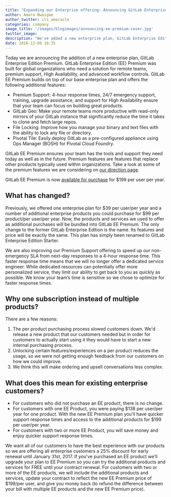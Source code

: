 ```yaml
---
title: "Expanding our Enterprise offering: Announcing GitLab Enterprise Edition Premium"
author: Amara Nwaigwe
author_twitter: its_amaracle
categories: company
image_title: '/images/blogimages/announcing-ee-premium-cover.jpg'
twitter_image:
description: "We've added a new enterprise plan, GitLab Enterprise Edition Premium"
date: 2016-12-08 10:35
---
```


Today we are announcing the addition of a new enterprise plan, GitLab Enterprise Edition Premium. GitLab Enterprise Edition (EE) Premium was built for global organizations who need a solution for remote teams, premium support, High Availability, and advanced workflow controls. GitLab EE Premium builds on top of our base enterprise plan and offers the following additional features:

<!-- more -->

* Premium Support: 4-hour response times, 24/7 emergency support, training, upgrade assistance, and support for High Availability ensure that your team can focus on building great products.
* GitLab Geo: Make your remote teams more productive with read-only mirrors of your GitLab instance that significantly reduce the time it takes to clone and fetch large repos.
* File Locking: Improve how you manage your binary and text files with the ability to lock any file or directory.
* Pivotal Tile: Easily deploy GitLab as a pre-configured appliance using Ops Manager (BOSH) for Pivotal Cloud Foundry.

GitLab EE Premium ensures your team has the tools and support they need today
as well as in the future. Premium features are features that
replace other products typically used within organizations. Take a look at some
of the premium features we are considering on [our direction page](/direction/#new-products).

GitLab EE Premium is now [available for purchase](/stages-devops-lifecycle/) for $199 per user per year.

## What has changed?

Previously, we offered one enterprise plan for $39 per user/per year and a number of additional enterprise products you could purchase for $99 per product/per user/per year. Now, the products and services we used to offer as additional purchases will be bundled into GitLab EE Premium. The only change to the former GitLab Enterprise Edition is the name. Its features and price will be exactly the same. This plan has simply been renamed to GitLab Enterprise Edition Starter.

We are also improving our Premium Support offering to speed up our non-emergency SLA from next-day responses to a 4-hour response time. This faster response time means that we will no longer offer a dedicated service engineer. While dedicated resources can potentially offer more personalized service, they limit our ability to get back to you as quickly as possible. We know your team’s time is sensitive so we chose to optimize for faster response times.

## Why one subscription instead of multiple products?

There are a few reasons:

1. The per product purchasing process slowed customers down. We'd release a new product that our customers needed but in order for customers to actually start using it they would have to start a new internal purchasing process.
2. Unlocking certain features/experiences on a per product reduces the usage, so we were not getting enough feedback from our customers on how we could improve.
3. We think this will make ordering and upsell conversations less complex.

## What does this mean for existing enterprise customers?

* For customers who did not purchase an EE product, there is no change.
* For customers with one EE Product, you were paying $138 per user/per year for one product. With the new EE Premium plan you'll have quicker support response times and access to the additional products for $199 per user/per year.
* For customers with two or more EE Product, you will save money and enjoy quicker support response times.

We want all of our customers to have the best experience with our products so we are offering all enterprise customers a 25% discount for early renewal until January 31st, 2017. If you've purchased an EE product we'll upgrade your plan to EE Premium so you can try the additional products and services for FREE until your contract renewal. For customers with two or more of the EE products, we will include the additional products and services, update your contract to reflect the new EE Premium price of $199/per user, and give you money back (to refund the difference between your bill with multiple EE products and the new EE Premium price).
